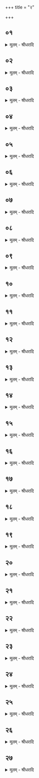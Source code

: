 +++
title = "२"

+++


## ०१
<details><summary>मूलम् - श्रीधरादि</summary>

प्राणो᳘ ह वा᳘ ऽअस्योपाᳫंशु᳘॥  
(र्व्या) व्यान᳘ उपाᳫं᳭शुस᳘वन उदान᳘ ए᳘वान्तर्यामः[[!!]]॥
</details>

## ०२
<details><summary>मूलम् - श्रीधरादि</summary>

(मो᳘) अ᳘थ य᳘स्मादन्तर्यामो ना᳘म॥  
यो वै᳘ प्राणः स᳘ उदानः स᳘ व्यानस्त᳘मे᳘वास्मिन्नेतत्प᳘राञ्चं प्राणं᳘ दधाति य᳘दुपाᳫं᳭शु᳘ गृह्णा᳘ति त᳘मे᳘वास्मिन्नेत᳘त्प्रत्य᳘ञ्चमुदानं᳘ दधाति य᳘दन्तर्यामं᳘ गृह्णा᳘ति᳘ सो ऽस्याय᳘मुदा᳘नो ऽन्त᳘रात्म᳘न्यतस्तद्य᳘दस्यै᳘षो ऽन्त᳘रात्म᳘न्यतो य᳘द्वैनेनेमाः᳘ प्रजा᳘ यतास्त᳘स्मादन्तर्यामो ना᳘म॥
</details>

## ०३
<details><summary>मूलम् - श्रीधरादि</summary>

त᳘मन्तःपवित्रा᳘द्गृह्णाति॥  
प्रत्य᳘ञ्चमे᳘वास्मिन्नेत᳘दुदानं᳘ दधाति᳘ सो ऽस्याय᳘मुदा᳘नो ऽन्त᳘रात्म᳘न्हित᳘ एते᳘नो हास्या᳘प्युपाᳫंशु᳘रन्तःपवित्रा᳘द्गृहीतो᳘ भवति समान᳘ᳫं᳘[[!!]] ह्येतद्य᳘दुपाᳫंश्वन्तर्यामौ᳘ प्राणोदानौ᳘ ह्येते᳘नो है᳘वास्यैषो ऽपी᳘तरेषु ग्र᳘हेष्व᳘नाक्षिद्भवति॥
</details>

## ०४
<details><summary>मूलम् - श्रीधरादि</summary>

(त्य᳘) अ᳘थ य᳘स्मात्सो᳘मं पवित्रे᳘ण पाव᳘यति॥  
य᳘त्र वै सो᳘मः स्वं᳘ पुरो᳘हितं बृ᳘हस्प᳘तिं जिज्यौ त᳘स्मै पु᳘नर्ददौ ते᳘न स᳘ᳫं᳘शशाम त᳘स्मिन्पुनर्ददुष्या᳘सैवा᳘तिशिष्टमे᳘नो[[!!]] यदी᳘न्नूनं ब्र᳘ह्मज्या᳘नायाभिदध्यौ[[!!]]॥
</details>

## ०५
<details><summary>मूलम् - श्रीधरादि</summary>

तं᳘ देवाः᳘ पवि᳘त्रेणापावयन्॥  
(न्स) स मे᳘ध्यः पूतो᳘ देवा᳘नाᳫं᳭ हविर᳘भवत्त᳘थो ऽए᳘वैनमेष᳘ एत᳘त्पवि᳘त्रेण पावयति स मेध्यः[[!!]] पूतो᳘ देवा᳘नाᳫं᳭हवि᳘र्भवति॥
</details>

## ०६
<details><summary>मूलम् - श्रीधरादि</summary>

तद्य᳘दुपयामे᳘न ग्र᳘हा गृह्य᳘न्ते॥  
(न्त ऽ) इयं वा ऽअ᳘दितिस्त᳘स्या अदः᳘ प्रायणी᳘यᳫं हवि᳘रसा᳘वादित्य᳘श्चरुस्तद्वैत᳘त्पु᳘रेव सुत्या᳘यै सा᳘ हेयं᳘ देवे᳘षु सुत्या᳘यामपि त्व᳘मीषे᳘ ऽस्त्वेव मे᳘ ऽपि प्र᳘सुते भाग इ᳘ति॥
</details>

## ०७
<details><summary>मूलम् - श्रीधरादि</summary>

ते ह देवा᳘ ऊचुः॥  
(र्व्या᳘) व्या᳘दिष्टो ऽयं᳘ देव᳘ताभ्यो यज्ञस्त्व᳘यैव ग्र᳘हा गृह्य᳘न्तां देव᳘ताभ्यो हूयन्तामि᳘ति तथे᳘ति᳘ सो ऽस्या एष प्र᳘सुते भागः[[!!]]॥
</details>

## ०८
<details><summary>मूलम् - श्रीधरादि</summary>

(स्त) तद्य᳘दुपयामे᳘न ग्र᳘हा गृह्य᳘न्ते॥  
(न्त ऽ) इयं वा᳘ ऽउपयाम᳘ इयं वा᳘ ऽइद᳘मन्ना᳘द्यमु᳘पयच्छति पशु᳘भ्यो मनु᳘ष्येभ्यो व्व᳘नस्प᳘तिभ्य इतो वा᳘ ऽऊर्ध्वा᳘ देवा᳘ दिवि हि᳘ देवाः[[!!]]॥
</details>

## ०९
<details><summary>मूलम् - श्रीधरादि</summary>

(स्त) तद्य᳘दुपयामे᳘न ग्र᳘हा गृह्य᳘न्ते॥  
(न्ते ऽन᳘) अन᳘यैव त᳘द्गृह्यन्ते᳘ ऽथ यद्यो᳘नौ साद᳘यतीयं वा᳘ ऽअस्य स᳘र्व्वस्य यो᳘निरस्यै वा᳘ ऽइमाः᳘ प्रजाः प्र᳘जाताः॥
</details>

## १०
<details><summary>मूलम् - श्रीधरादि</summary>

(स्तं) तं वा᳘ ऽएत᳘ᳫँ᳭॥  
रे᳘तोभूतᳫँ᳭ सो᳘ममृत्वि᳘जो बिभ्रति यद्वा ऽअ᳘योनौ रे᳘तः सिच्य᳘ते प्र वै त᳘न्मीयते᳘ ऽथ यद्यो᳘नौ साद᳘यत्यस्या᳘मेव त᳘त्सादयति॥
</details>

## ११
<details><summary>मूलम् - श्रीधरादि</summary>

प्राणोदानौ᳘ ह वा᳘ ऽअस्यैतौ ग्र᳘हौ॥  
त᳘योरु᳘दिते ऽन्यतरं᳘ जुहोत्य᳘नुदिते ऽन्यतरं᳘ प्राणोदान᳘योर्व्या᳘कृत्यै प्राणोदाना᳘वे᳘वैतद्व्या᳘करोति[[!!]] त᳘स्मादेतौ᳘ समाना᳘वेव स᳘न्तौ ना᳘नेवा᳘चक्षते प्राण इ᳘ति चोदान इ᳘ति च॥
</details>

## १२
<details><summary>मूलम् - श्रीधरादि</summary>

(चा) अहोरात्रे᳘ ह वा᳘ ऽअस्यैतौ ग्र᳘हौ॥  
त᳘योरु᳘दिते ऽन्यतरं᳘ जुहोत्य᳘नुदिते ऽन्यतर᳘महोरात्र᳘योर्व्या᳘कृत्या ऽअहोरात्रे᳘ ऽए᳘वैतद्व्या᳘करोति॥
</details>

## १३
<details><summary>मूलम् - श्रीधरादि</summary>

(त्य᳘) अ᳘हः स᳘न्तमुपाᳫँ᳭शुम्[[!!]]॥  
(न्तᳫँ᳭) तᳫँ᳭ रा᳘त्रौ जुहोत्य᳘हरे᳘वैतद्रा᳘त्रौ दधाति त᳘स्माद᳘पि सु᳘तमिस्रायामु᳘पैव किंचित्ख्यायते[[!!]]॥
</details>

## १४
<details><summary>मूलम् - श्रीधरादि</summary>

रा᳘त्रिᳫँ᳭ स᳘न्तमन्तर्यामं तमु᳘दिते जुहोति॥  
रा᳘त्रिमे᳘वैतद᳘हन्दधाति ते᳘नो हासा᳘वादित्य᳘ उद्य᳘न्ने᳘वेमाः᳘ प्रजा न प्र᳘दहति ते᳘नेमाः᳘ प्र᳘जा᳘स्त्राताः[[!!]]॥
</details>

## १५
<details><summary>मूलम् - श्रीधरादि</summary>

(ऽ) अथा᳘तो गृह्णा᳘त्ये᳘व[[!!]]॥  
(वो) उपयाम᳘गृहीतो ऽसी᳘त्युक्त᳘ ऽउपयाम᳘स्य ब᳘न्धुरन्त᳘र्यच्छ मघवन्पाहि सो᳘ममिती᳘न्द्रो वै᳘ मघ᳘वानि᳘न्द्रो यज्ञ᳘स्य नेता त᳘स्मादाह मघवन्नि᳘ति पाहि सो᳘ममि᳘ति गोपाय सो᳘ममि᳘त्ये᳘वैत᳘दाहोरुष्य रा᳘य ए᳘षो यजस्वे᳘ति पश᳘वो वै रा᳘यो गोपाय᳘ पशूनि᳘त्ये᳘वैत᳘दाहे᳘षो यजस्वे᳘ति प्रजा वा ऽइ᳘षस्ता᳘ ए᳘वैत᳘द्यायजू᳘काः करोति ता᳘ इमाः᳘ प्रजा य᳘जमाना अ᳘र्चन्त्यः श्रा᳘म्यन्त्यश्चरन्ति॥
</details>

## १६
<details><summary>मूलम् - श्रीधरादि</summary>

(न्त्य) अन्त᳘स्ते द्या᳘वापृथिवी᳘ दधामि॥  
(म्य) अन्त᳘र्दधाम्यु᳘र्व्वन्त᳘रिक्षम्॥ सजू᳘र्देवे᳘भिर᳘वरैः प᳘रैश्चे᳘ति त᳘देनं व्वैश्वदेवं᳘ करोति तद्य᳘देनेनेमाः᳘ प्रजाः᳘ प्राण᳘त्यश्चो᳘दन᳘त्यश्चान्त᳘रिक्षमनुच᳘रन्ति ते᳘न व्वैश्वदे᳘वो ऽन्तर्यामे᳘ मघवन्मादयस्वेती᳘न्द्रो वै᳘ मघ᳘वानि᳘न्द्रो यज्ञ᳘स्य नेता त᳘स्मादाह मघवन्नित्य᳘थ य᳘दन्त᳘रन्तरि᳘ति गृह्णा᳘त्यन्त᳘स्त्वा ऽऽत्म᳘न्दध ऽइ᳘त्ये᳘वैत᳘दाह॥
</details>

## १७
<details><summary>मूलम् - श्रीधरादि</summary>

तं᳘ गृहीत्वा प᳘रिमार्ष्टि॥  
ने᳘द्व्यवश्चो᳘तदि᳘ति तं न᳘ सादयत्युदानो᳘ ह्यस्यैष[[!!]] त᳘स्मादयम᳘सन्न उदानः सं᳘चरति यदी᳘त्त्वभिच᳘रेद᳘थैनᳫँ᳭[[!!]] सादयेदमु᳘ष्य त्वोदान᳘ᳫं᳘ सादयामी᳘ति॥
</details>

## १८
<details><summary>मूलम् - श्रीधरादि</summary>

स य᳘द्युपाᳫँ᳭शु᳘ᳫं᳘ साद᳘येत्॥  
(द᳘) अ᳘थैनᳫँ᳭ सादयेद्य᳘द्युपाᳫँ᳭शुं न᳘ साद᳘ये᳘न्नैनᳫं सादयेद्यद्युपाᳫँ᳭शु᳘मपिदध्याद᳘प्येनं[[!!]] दध्याद्य᳘द्युपाᳫँ᳭शुं᳘ नापिदध्या᳘न्नैनम᳘पिदध्याद्य᳘थोपाᳫँ᳭शोः क᳘र्म त᳘थैत᳘स्य समान᳘ᳫं᳘[[!!]] ह्येतद्य᳘दुपाᳫंश्वन्तर्यामौ᳘ प्राणोदानौ हि[[!!]]॥
</details>

## १९
<details><summary>मूलम् - श्रीधरादि</summary>

ता᳘ ऽउ ह च᳘रकाः॥  
(का ना᳘) ना᳘नैव म᳘न्त्राभ्यां जुह्वति प्राणोदानौ वा᳘ ऽअस्यैतौ ना᳘नावीर्यौ प्राणोदानौ᳘ कुर्म इ᳘ति व्व᳘दन्तस्त᳘दु त᳘था न᳘ कुर्यान्मोह᳘यन्ति ह ते य᳘जमानस्य प्राणोदानावपीद्वा᳘ ऽएनं तूष्णीं᳘ जुहुयात्॥
</details>

## २०
<details><summary>मूलम् - श्रीधरादि</summary>

(त्स) स यद्वा᳘ ऽउपाᳫँ᳭शुं म᳘न्त्रेण जुहो᳘ति॥  
त᳘दे᳘वास्यैषो᳘ ऽपि म᳘न्त्रेण हुतो᳘ भवति कि᳘मु त᳘त्तूष्णीं᳘ जुहुयात्समान᳘ᳫं᳘[[!!]] ह्येतद्य᳘दुपाᳫंश्वन्तर्यामौ᳘ प्राणोदानौ हि[[!!]]॥
</details>

## २१
<details><summary>मूलम् - श्रीधरादि</summary>

स ये᳘नै᳘वोपाᳫँ᳭शुं म᳘न्त्रेण जुहो᳘ति॥  
ते᳘नै᳘वैतं म᳘न्त्रेण जुहोति स्वां᳘कृतो ऽसि व्वि᳘श्वेभ्य इन्द्रिये᳘भ्यो दिव्ये᳘भ्यः पा᳘र्थिवेभ्यो म᳘नस्त्वा ऽष्टु स्वा᳘हा त्वा सुभव सूर्याये᳘त्युक्तो[[!!]] य᳘जुषो ब᳘न्धुः॥
</details>

## २२
<details><summary>मूलम् - श्रीधरादि</summary>

(र᳘) अ᳘थ हुत्वा᳘ ऽवाञ्चं ग्र᳘हम᳘वमार्ष्टि॥  
(र्ष्टी) इदं वा᳘ ऽउपाᳫँ᳭शु᳘ᳫं᳘ हु᳘त्वोर्ध्वमु᳘न्माष्ट्यथात्रा᳘वाञ्चम᳘वमार्ष्टि प्रत्य᳘ञ्चमे᳘वास्मिन्नेत᳘दुदानं᳘ दधाति॥
</details>

## २३
<details><summary>मूलम् - श्रीधरादि</summary>

(त्य᳘) अ᳘थ नी᳘चा पाणि᳘ना॥  
मध्यमे᳘ परिधौ᳘ प्रत्यगु᳘पमार्ष्टीदं वा᳘ उपाᳫँ᳭शु᳘ᳫं᳘ हु᳘त्वोत्ताने᳘न पाणि᳘ना मध्यमे᳘ परिधौ प्रागु᳘पमार्ष्ट्यथा᳘त्र नी᳘चा पाणि᳘ना मध्यमे᳘ परिधौ᳘ प्रत्यगु᳘पमार्ष्टि प्रत्य᳘ञ्चमे᳘वास्मिन्नेत᳘दुदानं᳘ दधाति देवे᳘भ्यस्त्वा मरीचिपे᳘भ्य इ᳘ति᳘ सो ऽसा᳘वेव ब᳘न्धुः॥
</details>

## २४
<details><summary>मूलम् - श्रीधरादि</summary>

(स्तं᳘) तं᳘ प्रत्याक्र᳘म्य सादयति॥  
(त्यु) उदाना᳘य त्वे᳘त्युदानो᳘ ह्य᳘स्यैष ता᳘नि वै स᳘ᳫं᳘स्पृष्टानि सादयति प्राणोदाना᳘ने᳘वैत᳘त्सᳫँ᳭स्पर्श᳘यति प्राणोदानान्त्स᳘न्दधाति॥
</details>

## २५
<details><summary>मूलम् - श्रीधरादि</summary>

ता᳘नि वा ऽअ᳘निङ्ग्यमानानि शेरे॥  
(र ऽआ᳘) आ᳘ तृतीयसवनात्त᳘स्मादिमे᳘ मनु᳘ष्याः स्वपन्ति ता᳘नि पु᳘नस्तृतीयसवने प्र᳘युज्यन्ते त᳘स्मादिमे᳘ मनु᳘ष्याः सुप्त्वा[[!!]] प्र᳘बुध्यन्ते ते᳘ ऽनिशिताश्चराचरा᳘ यज्ञ᳘स्यै᳘वैत᳘द्विधाम᳘नु व्व᳘य इव ह वै᳘ यज्ञो व्वि᳘धीयते त᳘स्योपाᳫँ᳭श्वन्तर्यामा᳘वेव᳘ पक्षा᳘वा᳘त्मोपाᳫँ᳭शुस᳘वनः॥
</details>

## २६
<details><summary>मूलम् - श्रीधरादि</summary>

(स्ता᳘) ता᳘नि वा ऽअ᳘निङ्ग्यमानानि शेरे॥  
(र ऽआ᳘) आ᳘ तृतीयसवना᳘त्ताय᳘ते यज्ञ ए᳘ति वै तद्य᳘त्ताय᳘ते त᳘स्मादिमा᳘नि व्व᳘याᳫँ᳭सि विगृ᳘ह्य पक्षाव᳘नायुवानानि पतन्ति ता᳘नि पु᳘नस्तृतीयसवने प्र᳘युज्यन्ते त᳘स्मादिमा᳘नि व्व᳘याᳫ᳭सि समा᳘सं पक्षा᳘वायुवाना᳘नि पतन्ति यज्ञ᳘स्यै᳘वैत᳘द्विधाम᳘नु॥ (शतम् २३००॥)
</details>

## २७
<details><summary>मूलम् - श्रीधरादि</summary>

(न्वि) इय᳘ᳫं᳘ ह वा᳘ ऽउपाᳫँ᳭शुः᳘॥  
प्राणो᳘ ह्युपाᳫँ᳭शु᳘रिमा᳘ᳫं᳘ ह्येव प्रा᳘णन्नभिप्रा᳘णित्यसा᳘वे᳘वान्तर्याम᳘ उदानो᳘ ह्यन्तर्या᳘मो ऽमु᳘ᳫं᳘[[!!]] ह्येव᳘ लोक᳘मुद᳘नन्नभ्युद᳘नित्यन्त᳘रिक्षमे᳘वोपाᳫँ᳭शुस᳘वनो व्यानो᳘ ह्युपाᳫं᳭शुस᳘वनो ऽन्त᳘रिक्ष᳘ᳫं᳘[[!!]] ह्येव व्यनन्नभिव्य᳘निति[[!!]]॥
</details>